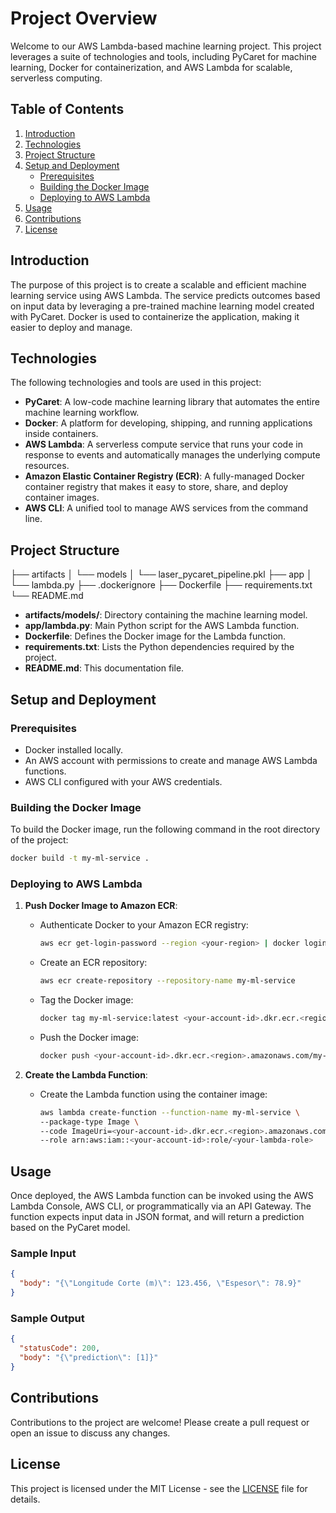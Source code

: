 # Project Overview

Welcome to our AWS Lambda-based machine learning project. This project leverages a suite of technologies and tools, including PyCaret for machine learning, Docker for containerization, and AWS Lambda for scalable, serverless computing.

## Table of Contents

1. [Introduction](#introduction)
2. [Technologies](#technologies)
3. [Project Structure](#project-structure)
4. [Setup and Deployment](#setup-and-deployment)
    - [Prerequisites](#prerequisites)
    - [Building the Docker Image](#building-the-docker-image)
    - [Deploying to AWS Lambda](#deploying-to-aws-lambda)
5. [Usage](#usage)
6. [Contributions](#contributions)
7. [License](#license)

## Introduction

The purpose of this project is to create a scalable and efficient machine learning service using AWS Lambda. The service predicts outcomes based on input data by leveraging a pre-trained machine learning model created with PyCaret. Docker is used to containerize the application, making it easier to deploy and manage.

## Technologies

The following technologies and tools are used in this project:

- **PyCaret**: A low-code machine learning library that automates the entire machine learning workflow.
- **Docker**: A platform for developing, shipping, and running applications inside containers.
- **AWS Lambda**: A serverless compute service that runs your code in response to events and automatically manages the underlying compute resources.
- **Amazon Elastic Container Registry (ECR)**: A fully-managed Docker container registry that makes it easy to store, share, and deploy container images.
- **AWS CLI**: A unified tool to manage AWS services from the command line.

## Project Structure
├── artifacts 
│ └── models 
│ └── laser_pycaret_pipeline.pkl 
├── app 
│ └── lambda.py 
├── .dockerignore 
├── Dockerfile 
├── requirements.txt 
└── README.md

- **artifacts/models/**: Directory containing the machine learning model.
- **app/lambda.py**: Main Python script for the AWS Lambda function.
- **Dockerfile**: Defines the Docker image for the Lambda function.
- **requirements.txt**: Lists the Python dependencies required by the project.
- **README.md**: This documentation file.

## Setup and Deployment

### Prerequisites

- Docker installed locally.
- An AWS account with permissions to create and manage AWS Lambda functions.
- AWS CLI configured with your AWS credentials.

### Building the Docker Image

To build the Docker image, run the following command in the root directory of the project:

```sh
docker build -t my-ml-service .
```

### Deploying to AWS Lambda

1. **Push Docker Image to Amazon ECR**:
    - Authenticate Docker to your Amazon ECR registry:
      ```sh
      aws ecr get-login-password --region <your-region> | docker login --username AWS --password-stdin <your-account-id>.dkr.ecr.<region>.amazonaws.com
      ```
    - Create an ECR repository:
      ```sh
      aws ecr create-repository --repository-name my-ml-service
      ```
    - Tag the Docker image:
      ```sh
      docker tag my-ml-service:latest <your-account-id>.dkr.ecr.<region>.amazonaws.com/my-ml-service:latest
      ```
    - Push the Docker image:
      ```sh
      docker push <your-account-id>.dkr.ecr.<region>.amazonaws.com/my-ml-service:latest
      ```

2. **Create the Lambda Function**:
    - Create the Lambda function using the container image:
      ```sh
      aws lambda create-function --function-name my-ml-service \
      --package-type Image \
      --code ImageUri=<your-account-id>.dkr.ecr.<region>.amazonaws.com/my-ml-service:latest \
      --role arn:aws:iam::<your-account-id>:role/<your-lambda-role>
      ```

## Usage

Once deployed, the AWS Lambda function can be invoked using the AWS Lambda Console, AWS CLI, or programmatically via an API Gateway. The function expects input data in JSON format, and will return a prediction based on the PyCaret model.

### Sample Input

```json
{
  "body": "{\"Longitude Corte (m)\": 123.456, \"Espesor\": 78.9}"
}
```

### Sample Output

```json
{
  "statusCode": 200,
  "body": "{\"prediction\": [1]}"
}
```

## Contributions

Contributions to the project are welcome! Please create a pull request or open an issue to discuss any changes.

## License

This project is licensed under the MIT License - see the [LICENSE](LICENSE) file for details.